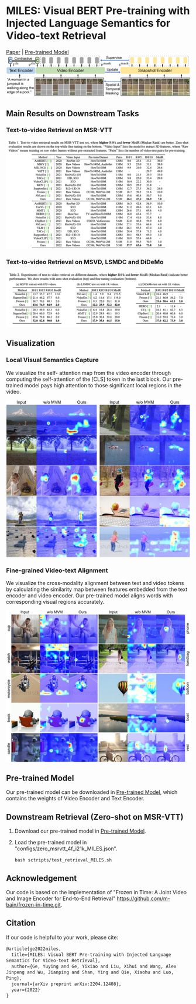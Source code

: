 # MILES: Visual BERT Pre-training with Injected Language Semantics for Video-text Retrieval

[Paper](https://arxiv.org/abs/2204.12408) | [Pre-trained Model](https://connecthkuhk-my.sharepoint.com/:u:/g/personal/yuyingge_connect_hku_hk/EewsJ8SvaetNjHBnaopKelkBpIhyARHKoHAFkHm9uAZhGA?e=K6XXEI)
![image](https://github.com/TencentARC/MCQ/blob/main/demo/MILES/MILES.jpg?raw=true)


## Main Results on Downstream Tasks
### Text-to-video Retrieval on MSR-VTT
![image](https://github.com/TencentARC/MCQ/blob/main/demo/MILES/msrvtt.png?raw=true)
### Text-to-video Retrieval on MSVD, LSMDC and DiDeMo
![image](https://github.com/TencentARC/MCQ/blob/main/demo/MILES/msvd.png?raw=true)

## Visualization
### Local Visual Semantics Capture
We visualize the self- attention map from the video encoder through computing the self-attention of the [CLS] token in the last block. Our pre-trained model pays high attention to those significant local regions in the video.

![image](https://github.com/TencentARC/MCQ/blob/main/demo/MILES/MILES_vis_self.jpg?raw=true)
### Fine-grained Video-text Alignment 
We visualize the cross-modality alignment between text and video tokens by calculating the similarity map between features embedded from the text encoder and video encoder. Our pre-trained model aligns words with corresponding visual regions accurately.

![image](https://github.com/TencentARC/MCQ/blob/main/demo/MILES/MILES_vis_cross.jpg?raw=true)


## Pre-trained Model
Our pre-trained model can be downloaded in [Pre-trained Model](https://connecthkuhk-my.sharepoint.com/:u:/g/personal/yuyingge_connect_hku_hk/EewsJ8SvaetNjHBnaopKelkBpIhyARHKoHAFkHm9uAZhGA?e=K6XXEI), which contains the weights of Video Encoder and Text Encoder.
## Downstream Retrieval (Zero-shot on MSR-VTT)
 1. Download our pre-trained model in [Pre-trained Model](https://connecthkuhk-my.sharepoint.com/:u:/g/personal/yuyingge_connect_hku_hk/EewsJ8SvaetNjHBnaopKelkBpIhyARHKoHAFkHm9uAZhGA?e=K6XXEI).
 
 3. Load the pre-trained model in  "configs/zero_msrvtt_4f_i21k_MILES.json".
     ```
    bash sctripts/test_retrieval_MILES.sh
    ```


## Acknowledgement
Our code is based on the implementation of "Frozen in Time: A Joint Video and Image Encoder for End-to-End Retrieval" <https://github.com/m-bain/frozen-in-time.git>.

## Citation
If our code is helpful to your work, please cite:
```
@article{ge2022miles,
  title={MILES: Visual BERT Pre-training with Injected Language Semantics for Video-text Retrieval},
  author={Ge, Yuying and Ge, Yixiao and Liu, Xihui and Wang, Alex Jinpeng and Wu, Jianping and Shan, Ying and Qie, Xiaohu and Luo, Ping},
  journal={arXiv preprint arXiv:2204.12408},
  year={2022}
}
```
